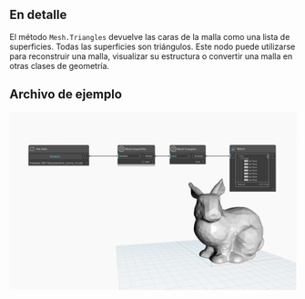 ## En detalle
El método `Mesh.Triangles` devuelve las caras de la malla como una lista de superficies. Todas las superficies son triángulos. Este nodo puede utilizarse para reconstruir una malla, visualizar su estructura o convertir una malla en otras clases de geometría.

## Archivo de ejemplo

![Example](./Autodesk.DesignScript.Geometry.Mesh.Triangles_img.jpg)
